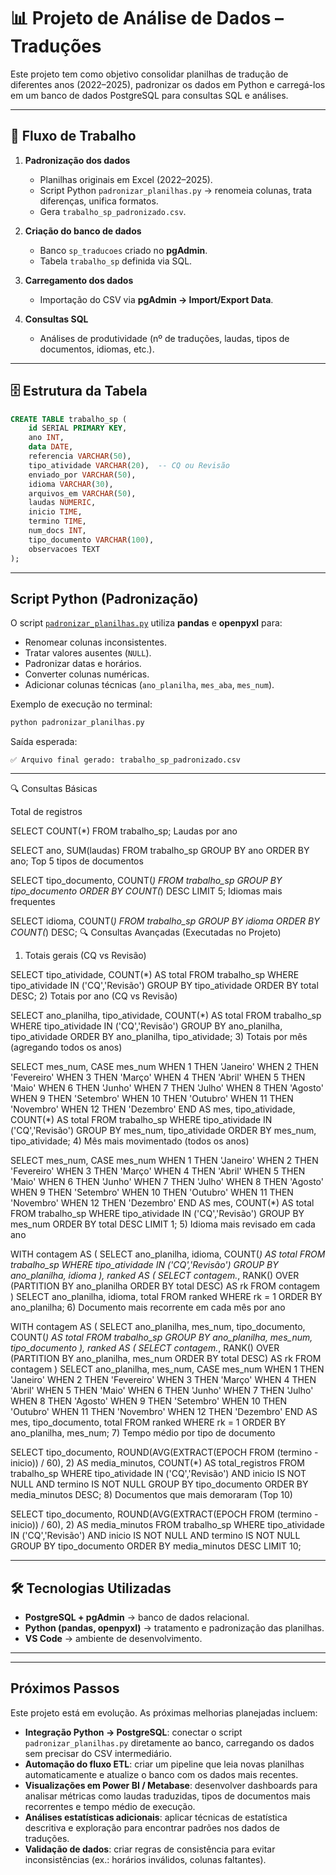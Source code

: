 # 📊 Projeto de Análise de Dados – Traduções  

Este projeto tem como objetivo consolidar planilhas de tradução de diferentes anos (2022–2025), padronizar os dados em Python e carregá-los em um banco de dados PostgreSQL para consultas SQL e análises.  

---

## 🚀 Fluxo de Trabalho  

1. **Padronização dos dados**  
   - Planilhas originais em Excel (2022–2025).  
   - Script Python `padronizar_planilhas.py` → renomeia colunas, trata diferenças, unifica formatos.  
   - Gera `trabalho_sp_padronizado.csv`.  

2. **Criação do banco de dados**  
   - Banco `sp_traducoes` criado no **pgAdmin**.  
   - Tabela `trabalho_sp` definida via SQL.  

3. **Carregamento dos dados**  
   - Importação do CSV via **pgAdmin → Import/Export Data**.  

4. **Consultas SQL**  
   - Análises de produtividade (nº de traduções, laudas, tipos de documentos, idiomas, etc.).  

---

## 🗄️ Estrutura da Tabela  

```sql
CREATE TABLE trabalho_sp (
    id SERIAL PRIMARY KEY,
    ano INT,
    data DATE,
    referencia VARCHAR(50),
    tipo_atividade VARCHAR(20),  -- CQ ou Revisão
    enviado_por VARCHAR(50),
    idioma VARCHAR(30),
    arquivos_em VARCHAR(50),
    laudas NUMERIC,
    inicio TIME,
    termino TIME,
    num_docs INT,
    tipo_documento VARCHAR(100),
    observacoes TEXT
);
````

---

## Script Python (Padronização)

O script [`padronizar_planilhas.py`](./padronizar_planilhas.py) utiliza **pandas** e **openpyxl** para:

* Renomear colunas inconsistentes.
* Tratar valores ausentes (`NULL`).
* Padronizar datas e horários.
* Converter colunas numéricas.
* Adicionar colunas técnicas (`ano_planilha`, `mes_aba`, `mes_num`).

Exemplo de execução no terminal:

```bash
python padronizar_planilhas.py
```

Saída esperada:

```
✅ Arquivo final gerado: trabalho_sp_padronizado.csv
```

---

🔍 Consultas Básicas

Total de registros

SELECT COUNT(*) FROM trabalho_sp;
Laudas por ano

SELECT ano, SUM(laudas) 
FROM trabalho_sp
GROUP BY ano
ORDER BY ano;
Top 5 tipos de documentos

SELECT tipo_documento, COUNT(*) 
FROM trabalho_sp
GROUP BY tipo_documento
ORDER BY COUNT(*) DESC
LIMIT 5;
Idiomas mais frequentes

SELECT idioma, COUNT(*) 
FROM trabalho_sp
GROUP BY idioma
ORDER BY COUNT(*) DESC;
🔍 Consultas Avançadas (Executadas no Projeto)

1) Totais gerais (CQ vs Revisão)

SELECT tipo_atividade, COUNT(*) AS total
FROM trabalho_sp
WHERE tipo_atividade IN ('CQ','Revisão')
GROUP BY tipo_atividade
ORDER BY total DESC;
2) Totais por ano (CQ vs Revisão)

SELECT ano_planilha, tipo_atividade, COUNT(*) AS total
FROM trabalho_sp
WHERE tipo_atividade IN ('CQ','Revisão')
GROUP BY ano_planilha, tipo_atividade
ORDER BY ano_planilha, tipo_atividade;
3) Totais por mês (agregando todos os anos)

SELECT mes_num,
       CASE mes_num
            WHEN 1 THEN 'Janeiro' WHEN 2 THEN 'Fevereiro'
            WHEN 3 THEN 'Março'   WHEN 4 THEN 'Abril'
            WHEN 5 THEN 'Maio'    WHEN 6 THEN 'Junho'
            WHEN 7 THEN 'Julho'   WHEN 8 THEN 'Agosto'
            WHEN 9 THEN 'Setembro' WHEN 10 THEN 'Outubro'
            WHEN 11 THEN 'Novembro' WHEN 12 THEN 'Dezembro'
       END AS mes,
       tipo_atividade,
       COUNT(*) AS total
FROM trabalho_sp
WHERE tipo_atividade IN ('CQ','Revisão')
GROUP BY mes_num, tipo_atividade
ORDER BY mes_num, tipo_atividade;
4) Mês mais movimentado (todos os anos)

SELECT mes_num,
       CASE mes_num
            WHEN 1 THEN 'Janeiro' WHEN 2 THEN 'Fevereiro'
            WHEN 3 THEN 'Março'   WHEN 4 THEN 'Abril'
            WHEN 5 THEN 'Maio'    WHEN 6 THEN 'Junho'
            WHEN 7 THEN 'Julho'   WHEN 8 THEN 'Agosto'
            WHEN 9 THEN 'Setembro' WHEN 10 THEN 'Outubro'
            WHEN 11 THEN 'Novembro' WHEN 12 THEN 'Dezembro'
       END AS mes,
       COUNT(*) AS total
FROM trabalho_sp
WHERE tipo_atividade IN ('CQ','Revisão')
GROUP BY mes_num
ORDER BY total DESC
LIMIT 1;
5) Idioma mais revisado em cada ano

WITH contagem AS (
    SELECT ano_planilha, idioma, COUNT(*) AS total
    FROM trabalho_sp
    WHERE tipo_atividade IN ('CQ','Revisão')
    GROUP BY ano_planilha, idioma
),
ranked AS (
    SELECT contagem.*,
           RANK() OVER (PARTITION BY ano_planilha ORDER BY total DESC) AS rk
    FROM contagem
)
SELECT ano_planilha, idioma, total
FROM ranked
WHERE rk = 1
ORDER BY ano_planilha;
6) Documento mais recorrente em cada mês por ano

WITH contagem AS (
    SELECT ano_planilha, mes_num, tipo_documento, COUNT(*) AS total
    FROM trabalho_sp
    GROUP BY ano_planilha, mes_num, tipo_documento
),
ranked AS (
    SELECT contagem.*,
           RANK() OVER (PARTITION BY ano_planilha, mes_num ORDER BY total DESC) AS rk
    FROM contagem
)
SELECT ano_planilha,
       mes_num,
       CASE mes_num
            WHEN 1 THEN 'Janeiro' WHEN 2 THEN 'Fevereiro'
            WHEN 3 THEN 'Março'   WHEN 4 THEN 'Abril'
            WHEN 5 THEN 'Maio'    WHEN 6 THEN 'Junho'
            WHEN 7 THEN 'Julho'   WHEN 8 THEN 'Agosto'
            WHEN 9 THEN 'Setembro' WHEN 10 THEN 'Outubro'
            WHEN 11 THEN 'Novembro' WHEN 12 THEN 'Dezembro'
       END AS mes,
       tipo_documento,
       total
FROM ranked
WHERE rk = 1
ORDER BY ano_planilha, mes_num;
7) Tempo médio por tipo de documento

SELECT tipo_documento,
       ROUND(AVG(EXTRACT(EPOCH FROM (termino - inicio)) / 60), 2) AS media_minutos,
       COUNT(*) AS total_registros
FROM trabalho_sp
WHERE tipo_atividade IN ('CQ','Revisão')
  AND inicio IS NOT NULL
  AND termino IS NOT NULL
GROUP BY tipo_documento
ORDER BY media_minutos DESC;
8) Documentos que mais demoraram (Top 10)

SELECT tipo_documento,
       ROUND(AVG(EXTRACT(EPOCH FROM (termino - inicio)) / 60), 2) AS media_minutos
FROM trabalho_sp
WHERE tipo_atividade IN ('CQ','Revisão')
  AND inicio IS NOT NULL
  AND termino IS NOT NULL
GROUP BY tipo_documento
ORDER BY media_minutos DESC
LIMIT 10;

---

## 🛠️ Tecnologias Utilizadas

* **PostgreSQL + pgAdmin** → banco de dados relacional.
* **Python (pandas, openpyxl)** → tratamento e padronização das planilhas.
* **VS Code** → ambiente de desenvolvimento.

---

---

## Próximos Passos

Este projeto está em evolução. As próximas melhorias planejadas incluem:

- **Integração Python → PostgreSQL**: conectar o script `padronizar_planilhas.py` diretamente ao banco, carregando os dados sem precisar do CSV intermediário.  
- **Automação do fluxo ETL**: criar um pipeline que leia novas planilhas automaticamente e atualize o banco com os dados mais recentes.  
- **Visualizações em Power BI / Metabase**: desenvolver dashboards para analisar métricas como laudas traduzidas, tipos de documentos mais recorrentes e tempo médio de execução.  
- **Análises estatísticas adicionais**: aplicar técnicas de estatística descritiva e exploração para encontrar padrões nos dados de traduções.  
- **Validação de dados**: criar regras de consistência para evitar inconsistências (ex.: horários inválidos, colunas faltantes).  
